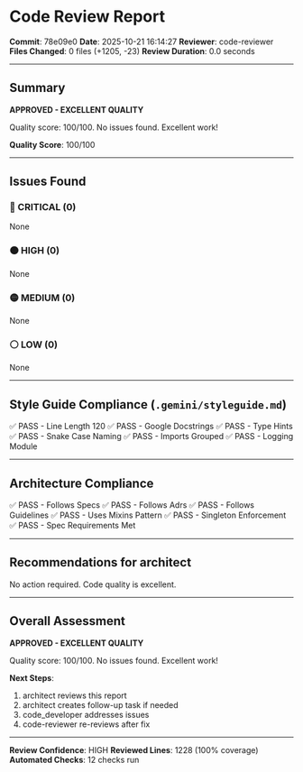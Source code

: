 # Code Review Report

**Commit**: 78e09e0
**Date**: 2025-10-21 16:14:27
**Reviewer**: code-reviewer
**Files Changed**: 0 files (+1205, -23)
**Review Duration**: 0.0 seconds

---

## Summary

**APPROVED - EXCELLENT QUALITY**

Quality score: 100/100. No issues found. Excellent work!

**Quality Score**: 100/100

---

## Issues Found

### 🔴 CRITICAL (0)

None

### 🟠 HIGH (0)

None

### 🟡 MEDIUM (0)

None

### ⚪ LOW (0)

None

---

## Style Guide Compliance (`.gemini/styleguide.md`)

✅ PASS - Line Length 120
✅ PASS - Google Docstrings
✅ PASS - Type Hints
✅ PASS - Snake Case Naming
✅ PASS - Imports Grouped
✅ PASS - Logging Module

---

## Architecture Compliance

✅ PASS - Follows Specs
✅ PASS - Follows Adrs
✅ PASS - Follows Guidelines
✅ PASS - Uses Mixins Pattern
✅ PASS - Singleton Enforcement
✅ PASS - Spec Requirements Met

---

## Recommendations for architect


No action required. Code quality is excellent.

---

## Overall Assessment

**APPROVED - EXCELLENT QUALITY**

Quality score: 100/100. No issues found. Excellent work!

**Next Steps**:
1. architect reviews this report
2. architect creates follow-up task if needed
3. code_developer addresses issues
4. code-reviewer re-reviews after fix

---

**Review Confidence**: HIGH
**Reviewed Lines**: 1228 (100% coverage)
**Automated Checks**: 12 checks run
